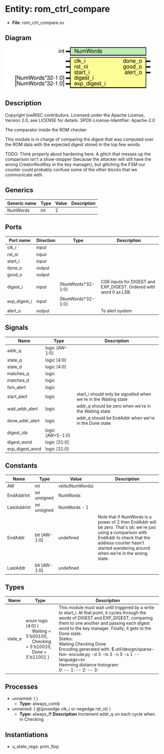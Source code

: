 # Entity: rom_ctrl_compare

- **File**: rom_ctrl_compare.sv
## Diagram

![Diagram](rom_ctrl_compare.svg "Diagram")
## Description

 Copyright lowRISC contributors.
 Licensed under the Apache License, Version 2.0, see LICENSE for details.
 SPDX-License-Identifier: Apache-2.0

 The comparator inside the ROM checker

 This module is in charge of comparing the digest that was computed over the ROM data with the
 expected digest stored in the top few words.


 TODO: Think properly about hardening here. A glitch that messes up the comparison isn't a
       show-stopper (because the attacker will still have the wrong CreatorRootKey in the key
       manager), but glitching the FSM our counter could probably confuse some of the other blocks
       that we communicate with.

## Generics

| Generic name | Type | Value | Description |
| ------------ | ---- | ----- | ----------- |
| NumWords     | int  | 2     |             |
## Ports

| Port name    | Direction | Type              | Description                                                        |
| ------------ | --------- | ----------------- | ------------------------------------------------------------------ |
| clk_i        | input     |                   |                                                                    |
| rst_ni       | input     |                   |                                                                    |
| start_i      | input     |                   |                                                                    |
| done_o       | output    |                   |                                                                    |
| good_o       | output    |                   |                                                                    |
| digest_i     | input     | [NumWords*32-1:0] |  CSR inputs for DIGEST and EXP_DIGEST. Ordered with word 0 as LSB. |
| exp_digest_i | input     | [NumWords*32-1:0] |                                                                    |
| alert_o      | output    |                   |  To alert system                                                   |
## Signals

| Name            | Type             | Description                                                        |
| --------------- | ---------------- | ------------------------------------------------------------------ |
| addr_q          | logic [AW-1:0]   |                                                                    |
| state_q         | logic [4:0]      |                                                                    |
| state_d         | logic [4:0]      |                                                                    |
| matches_q       | logic            |                                                                    |
| matches_d       | logic            |                                                                    |
| fsm_alert       | logic            |                                                                    |
| start_alert     | logic            |  start_i should only be signalled when we're in the Waiting state  |
| wait_addr_alert | logic            |  addr_q should be zero when we're in the Waiting state             |
| done_addr_alert | logic            |  addr_q should be EndAddr when we're in the Done state             |
| digest_idx      | logic [AW+5-1:0] |                                                                    |
| digest_word     | logic [31:0]     |                                                                    |
| exp_digest_word | logic [31:0]     |                                                                    |
## Constants

| Name        | Type         | Value           | Description                                                                                                                                                                                                                 |
| ----------- | ------------ | --------------- | --------------------------------------------------------------------------------------------------------------------------------------------------------------------------------------------------------------------------- |
| AW          | int          | vbits(NumWords) |                                                                                                                                                                                                                             |
| EndAddrInt  | int unsigned | NumWords        |                                                                                                                                                                                                                             |
| LastAddrInt | int unsigned | NumWords - 1    |                                                                                                                                                                                                                             |
| EndAddr     | bit [AW-1:0] | undefined       |  Note that if NumWords is a power of 2 then EndAddr will be zero. That's ok: we're just using a  comparison with EndAddr to check that the address counter hasn't started wandering around when  we're in the wrong state.  |
| LastAddr    | bit [AW-1:0] | undefined       |                                                                                                                                                                                                                             |
## Types

| Name    | Type                                                                                                                                                                                                         | Description                                                                                                                                                                                                                                                                                                                                                                                                                                                                                                                                                                                                                                                              |
| ------- | ------------------------------------------------------------------------------------------------------------------------------------------------------------------------------------------------------------ | ------------------------------------------------------------------------------------------------------------------------------------------------------------------------------------------------------------------------------------------------------------------------------------------------------------------------------------------------------------------------------------------------------------------------------------------------------------------------------------------------------------------------------------------------------------------------------------------------------------------------------------------------------------------------ |
| state_e | enum logic [4:0] {<br><span style="padding-left:20px">     Waiting  = 5'b00100,<br><span style="padding-left:20px">     Checking = 5'b10010,<br><span style="padding-left:20px">     Done     = 5'b11001   } |  This module must wait until triggered by a write to start_i. At that point, it cycles through  the words of DIGEST and EXP_DIGEST, comparing them to one another and passing each digest word  to the key manager. Finally, it gets to the Done state.<br>  States:<br>     Waiting     Checking     Done<br>  Encoding generated with:  $ util/design/sparse-fsm-encode.py -d 3 -m 3 -n 5 -s 1 --language=sv<br>  Hamming distance histogram:<br>   0: --   1: --   2: --   3: |||||||||||||||||||| (66.67%)   4: |||||||||| (33.33%)   5: --<br>  Minimum Hamming distance: 3  Maximum Hamming distance: 4  Minimum Hamming weight: 1  Maximum Hamming weight: 3<br>  |
## Processes
- unnamed: (  )
  - **Type:** always_comb
- unnamed: ( @(posedge clk_i or negedge rst_ni) )
  - **Type:** always_ff
**Description**
 Increment addr_q on each cycle when in Checking 
## Instantiations

- u_state_regs: prim_flop
